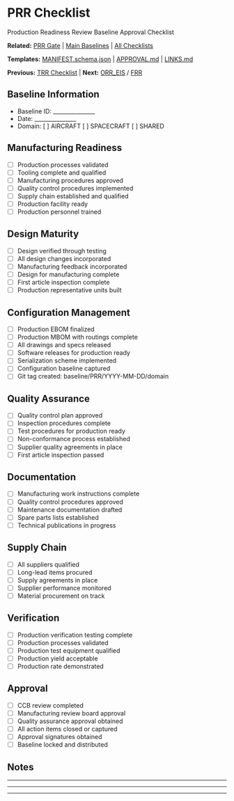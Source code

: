 # PRR Checklist

Production Readiness Review Baseline Approval Checklist

**Related:** [PRR Gate](../../PRR/) | [Main Baselines](../../00-README.md) | [All Checklists](../)

**Templates:** [MANIFEST.schema.json](../TEMPLATES/MANIFEST.schema.json) | [APPROVAL.md](../TEMPLATES/APPROVAL.md) | [LINKS.md](../TEMPLATES/LINKS.md)

**Previous:** [TRR Checklist](./TRR_CHECKLIST.md) | **Next:** [ORR_EIS](./ORR_EIS_CHECKLIST.md) / [FRR](./FRR_CHECKLIST.md)

## Baseline Information
- Baseline ID: _______________
- Date: _______________
- Domain: [ ] AIRCRAFT [ ] SPACECRAFT [ ] SHARED

## Manufacturing Readiness
- [ ] Production processes validated
- [ ] Tooling complete and qualified
- [ ] Manufacturing procedures approved
- [ ] Quality control procedures implemented
- [ ] Supply chain established and qualified
- [ ] Production facility ready
- [ ] Production personnel trained

## Design Maturity
- [ ] Design verified through testing
- [ ] All design changes incorporated
- [ ] Manufacturing feedback incorporated
- [ ] Design for manufacturing complete
- [ ] First article inspection complete
- [ ] Production representative units built

## Configuration Management
- [ ] Production EBOM finalized
- [ ] Production MBOM with routings complete
- [ ] All drawings and specs released
- [ ] Software releases for production ready
- [ ] Serialization scheme implemented
- [ ] Configuration baseline captured
- [ ] Git tag created: baseline/PRR/YYYY-MM-DD/domain

## Quality Assurance
- [ ] Quality control plan approved
- [ ] Inspection procedures complete
- [ ] Test procedures for production ready
- [ ] Non-conformance process established
- [ ] Supplier quality agreements in place
- [ ] First article inspection passed

## Documentation
- [ ] Manufacturing work instructions complete
- [ ] Quality control procedures approved
- [ ] Maintenance documentation drafted
- [ ] Spare parts lists established
- [ ] Technical publications in progress

## Supply Chain
- [ ] All suppliers qualified
- [ ] Long-lead items procured
- [ ] Supply agreements in place
- [ ] Supplier performance monitored
- [ ] Material procurement on track

## Verification
- [ ] Production verification testing complete
- [ ] Production processes validated
- [ ] Production test equipment qualified
- [ ] Production yield acceptable
- [ ] Production rate demonstrated

## Approval
- [ ] CCB review completed
- [ ] Manufacturing review board approval
- [ ] Quality assurance approval obtained
- [ ] All action items closed or captured
- [ ] Approval signatures obtained
- [ ] Baseline locked and distributed

## Notes
_______________________________________________
_______________________________________________
_______________________________________________
